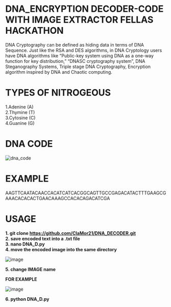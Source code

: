# DNA_ENCRYPTION DECODER-CODE WITH IMAGE EXTRACTOR FELLAS HACKATHON 
DNA Cryptography can be defined as hiding data in terms of DNA Sequence. Just like the RSA and DES algorithms, in DNA Cryptology users have DNA algorithms like “Public-key system using DNA as a one-way function for key distribution,” “DNASC cryptography system”, DNA Steganography Systems, Triple stage DNA Cryptography, Encryption algorithm inspired by DNA and Chaotic computing. <br>

# TYPES OF NITROGEOUS <br>
1.Adenine (A) <br>
2.Thymine (T) <br>
3.Cytosine (C) <br>
4.Guanine (G) <br>

# DNA CODE

![dna_code](https://user-images.githubusercontent.com/118982205/208177736-7ff14c62-0d28-4b4e-b19d-6644f23124ed.jpg) <br>

# EXAMPLE
AAGTTCAATACAACCACATCATCACGGCAGTTGCCGAGACATACTTTGAAGCGAAACACACACTGAACAAAGCCACACAGACATCGA <br>

# USAGE
**1. git clone https://github.com/ClaMor21/DNA_DECODER.git** <br>
**2. save encoded text into a .txt file** <br>
**3. nano DNA_D.py** <br>
**4. move the encoded image into the same directory** <br>
  
  ![image](https://user-images.githubusercontent.com/118982205/208194731-1f84a27a-8527-42f7-85b4-8dcd8824e60d.png) <br>

**5. change  IMAGE name <Enter image name>**
  
  **FOR EXAMPLE** <br>
  
  ![image](https://user-images.githubusercontent.com/118982205/208228365-f0e9d0d9-e60f-46f5-8e38-d9b58d1aea88.png) <br>
  
**6. python DNA_D.py**

